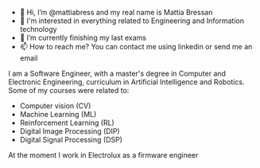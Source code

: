 - 👋 Hi, I’m @mattiabress and my real name is Mattia Bressan
- 👀 I'm interested in everything related to Engineering and Information technology
- 🌱 I’m currently finishing my last exams 
- 📫 How to reach me? You can contact me using linkedin or send me an email
<!---
- 💞️ I’m looking to collaborate on DIP project or RL project  -->
I am a Software Engineer, with a master's degree in Computer and Electronic Engineering, curriculum in Artificial Intelligence and Robotics. 
Some of my courses were related to:

- Computer vision (CV)
- Machine Learning (ML)
- Reinforcement Learning (RL)
- Digital Image Processing (DIP)
- Digital Signal Processing (DSP)

At the moment I work in Electrolux as a firmware engineer

<!---
mattiabress/mattiabress is a ✨ special ✨ repository because its `README.md` (this file) appears on your GitHub profile.
You can click the Preview link to take a look at your changes.
--->
